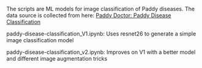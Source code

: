 The scripts are ML models for image classification of Paddy diseases. The data source is collected from here: [Paddy Doctor: Paddy Disease Classification](https://www.kaggle.com/competitions/paddy-disease-classification)

paddy-disease-classification_V1.ipynb: Uses resnet26 to generate a simple image classification model

paddy-disease-classification_v2.ipynb: Improves on V1 with a better model and different image augmentation tricks
